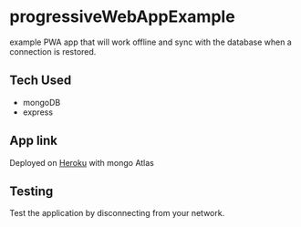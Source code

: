 # progressiveWebAppExample
example PWA app that will work offline and sync with the database when a connection is restored. 

## Tech Used
* mongoDB
* express


## App link
Deployed on [Heroku](https://budget-test-app.herokuapp.com/) with mongo Atlas

## Testing
Test the application by disconnecting from your network.